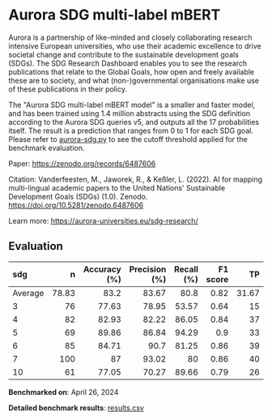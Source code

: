 # Aurora SDG multi-label mBERT

Aurora is a partnership of like-minded and closely collaborating research
intensive European universities, who use their academic excellence to drive
societal change and contribute to the sustainable development goals (SDGs).
The SDG Research Dashboard enables you to see the research publications that
relate to the Global Goals, how open and freely available these are to
society, and what (non-)governmental organisations make use of these
publications in their policy.

The "Aurora SDG multi-label mBERT model" is a smaller and faster model, and
has been trained using 1.4 million abstracts using the SDG definition
according to the Aurora SDG queries v5, and outputs all the 17 probabilities
itself. The result is a prediction that ranges from 0 to 1 for each SDG goal.
Please refer to [aurora-sdg.py](aurora-sdg.py) to see the cutoff threshold
applied for the benchmark evaluation.

Paper: https://zenodo.org/records/6487606

Citation: Vanderfeesten, M., Jaworek, R., & Keßler, L. (2022). AI for mapping
multi-lingual academic papers to the United Nations' Sustainable Development
Goals (SDGs) (1.0). Zenodo. https://doi.org/10.5281/zenodo.6487606


Learn more: https://aurora-universities.eu/sdg-research/

## Evaluation

| sdg     |      n |   Accuracy (%) |   Precision (%) |   Recall (%) |   F1 score |    TP |    FP |    TN |    FN |
|:--------|-------:|---------------:|----------------:|-------------:|-----------:|------:|------:|------:|------:|
| Average |  78.83 |          83.2  |           83.67 |        80.8  |       0.82 | 31.67 |  5.83 | 34.17 |  7.17 |
| 3       |  76    |          77.63 |           78.95 |        53.57 |       0.64 | 15    |  4    | 44    | 13    |
| 4       |  82    |          82.93 |           82.22 |        86.05 |       0.84 | 37    |  8    | 31    |  6    |
| 5       |  69    |          89.86 |           86.84 |        94.29 |       0.9  | 33    |  5    | 29    |  2    |
| 6       |  85    |          84.71 |           90.7  |        81.25 |       0.86 | 39    |  4    | 33    |  9    |
| 7       | 100    |          87    |           93.02 |        80    |       0.86 | 40    |  3    | 47    | 10    |
| 10      |  61    |          77.05 |           70.27 |        89.66 |       0.79 | 26    | 11    | 21    |  3    |

**Benchmarked on**: April 26, 2024

**Detailed benchmark results**: [results.csv](results.csv)